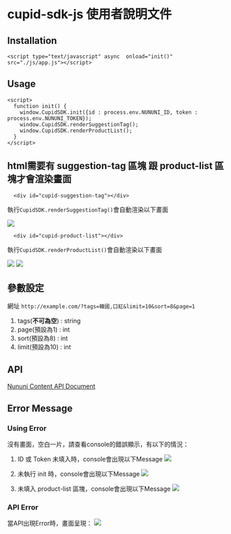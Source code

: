 cupid-sdk-js 使用者說明文件
===
## Installation
```html=
<script type="text/javascript" async  onload="init()" src="./js/app.js"></script>
```

## Usage
```javascript=
<script>
  function init() {
    window.CupidSDK.init({id : process.env.NUNUNI_ID, token : process.env.NUNUNI_TOKEN});
    window.CupidSDK.renderSuggestionTag();
    window.CupidSDK.renderProductList();
  }
</script>
```


## html需要有 suggestion-tag 區塊 跟 product-list 區塊才會渲染畫面
```htmlmixed=
  <div id="cupid-suggestion-tag"></div>
```
執行`CupidSDK.renderSuggestionTag()`會自動渲染以下畫面

![](https://i.imgur.com/UeMKscb.png)

```htmlmixed=
  <div id="cupid-product-list"></div>
```
執行`CupidSDK.renderProductList()`會自動渲染以下畫面

![](https://i.imgur.com/g7NN7Gr.png)
![](https://i.imgur.com/apGYf0k.png)

## 參數設定
網址
`http://example.com/?tags=韓國,口紅&limit=10&sort=8&page=1`
1. tags(**不可為空**) : string 
2. page(預設為1) : int
3. sort(預設為8) : int
4. limit(預設為10) : int

## API
[Nununi Content API Document](https://awootaiwan.github.io/awoo_wiki/nununi/nununi_Content_API_v1_2.html)

## Error Message

### Using Error
沒有畫面，空白一片，請查看console的錯誤顯示，有以下的情況：

1. ID 或 Token 未填入時，console會出現以下Message
![](https://i.imgur.com/3vuVeYg.png)

2. 未執行 init 時，console會出現以下Message
![](https://i.imgur.com/ckMYhs8.png)

3. 未填入 product-list 區塊，console會出現以下Message
![](https://i.imgur.com/CBXTZ0f.png)


### API Error

當API出現Error時，畫面呈現：
![](https://i.imgur.com/5hLc4yv.png)





